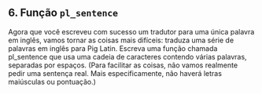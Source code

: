 ## 6. Função `pl_sentence`

Agora que você escreveu com sucesso um tradutor para uma única palavra em inglês, vamos tornar as coisas mais difíceis: traduza uma série de palavras em inglês para Pig Latin. Escreva uma função chamada pl_sentence que usa uma cadeia de caracteres contendo várias palavras, separadas por espaços. (Para facilitar as coisas, não vamos realmente pedir uma sentença real. Mais especificamente, não haverá letras maiúsculas ou pontuação.)

